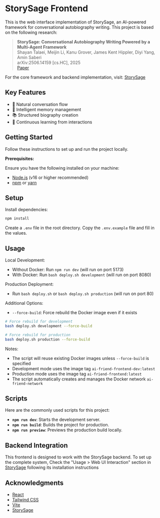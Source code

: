 # StorySage Frontend

This is the web interface implementation of StorySage, an AI-powered framework for conversational autobiography writing. This project is based on the following research:

> **StorySage: Conversational Autobiography Writing Powered by a Multi-Agent Framework**  
> Shayan Talaei, Meijin Li, Kanu Grover, James Kent Hippler, Diyi Yang, Amin Saberi  
> arXiv:2506.14159 [cs.HC], 2025  
> [Paper](https://arxiv.org/abs/2506.14159)

For the core framework and backend implementation, visit: [StorySage](https://github.com/ShayanTalaei/StorySage)

## Key Features

- 🤝 Natural conversation flow
- 🧠 Intelligent memory management
- 📚 Structured biography creation
- 🔄 Continuous learning from interactions

## Getting Started

Follow these instructions to set up and run the project locally.

**Prerequisites:**

Ensure you have the following installed on your machine:

- [Node.js](https://nodejs.org/) (v16 or higher recommended)
- [npm](https://www.npmjs.com/) or [yarn](https://yarnpkg.com/)

## Setup

Install dependencies:

```bash
npm install
```

Create a `.env` file in the root directory. Copy the `.env.example` file and fill in the values.

## Usage

Local Development:

- Without Docker: Run `npm run dev` (will run on port 5173)
- With Docker: Run `bash deploy.sh development` (will run on port 8080)

Production Deployment:

- Run `bash deploy.sh` or `bash deploy.sh production` (will run on port 80)

Additional Options:

- `--force-build`: Force rebuild the Docker image even if it exists

```bash
# Force rebuild for development
bash deploy.sh development --force-build

# Force rebuild for production
bash deploy.sh production --force-build
```

Notes:

- The script will reuse existing Docker images unless `--force-build` is specified
- Development mode uses the image tag `ai-friend-frontend-dev:latest`
- Production mode uses the image tag `ai-friend-frontend:latest`
- The script automatically creates and manages the Docker network `ai-friend-network`

## Scripts

Here are the commonly used scripts for this project:

- **`npm run dev`**: Starts the development server.
- **`npm run build`**: Builds the project for production.
- **`npm run preview`**: Previews the production build locally.

## Backend Integration

This frontend is designed to work with the StorySage backend. To set up the complete system, Check the "Usage > Web UI Interaction" section in [StorySage](https://github.com/ShayanTalaei/StorySage) following its installation instructions

## Acknowledgments

- [React](https://reactjs.org/)
- [Tailwind CSS](https://tailwindcss.com/)
- [Vite](https://vitejs.dev/)
- [StorySage](https://github.com/ShayanTalaei/StorySage)
